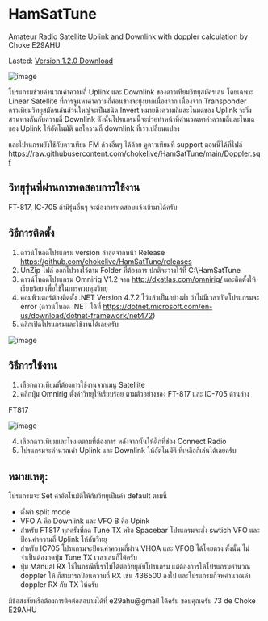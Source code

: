 # HamSatTune
Amateur Radio Satellite Uplink and Downlink with doppler calculation by Choke E29AHU

Lasted:
[Version 1.2.0 Download](https://github.com/chokelive/HamSatTune/releases/download/V1.2.0/HamSatTune.V1.2.0.zip)

![image](https://github.com/chokelive/HamSatTune/assets/17312564/99920e7f-c206-4fbe-9041-7b5bd7414312)


โปรแกรมช่วยคำนวณค่าความถี่ Uplink และ Downlink ของดาวเทียมวิทยุสมัครเล่น โดยเฉพาะ Linear Satellite ที่การจูนหาค่าความถี่ค่อนข้างจะยุ่งยากเนื่องจาก เนื่องจาก Transponder ดาวเทียมวิทยุสมัครเล่นส่วนใหญ่จะเป็นชนิด Invert หมายถึงความถี่และโหมดของ Uplink จะวิ่งสวนทางกันกับความถี่ Downlink ดังนั้นโปรแกรมนี้จะช่วยทำหน้าที่คำนวณหาค่าความถี่และโหมดของ Uplink ให้อัตโนมัติ ตสใความถี่ downlink ที่เราเปลี่ยนแปลง 

และโปรแกรมยังใช้กับดาวเทียม FM ด้วงอื่นๆ ได้ด้วย ดูดาวเทียมที่ support ตอนนี้ได้ที่ไฟล์ https://raw.githubusercontent.com/chokelive/HamSatTune/main/Doppler.sqf

## วิทยุรุ่นที่ผ่านการทดสอบการใช้งาน
FT-817, IC-705
ถ้ามีรุ่นอื่นๆ จะต้องการทดสอบแจ้งเข้ามาได้ครับ

## วิธีการติดตั้ง
1. ดาวน์โหลดโปรแกรม version ล่าสุดจากหน้า Release https://github.com/chokelive/HamSatTune/releases
2. UnZip ไฟล์ ออกไปวางไว้ตาม Folder ที่ต้องการ ปกติจะวางไว้ที่ C:\HamSatTune
3. ดาวน์โหลดโปรแกรม Omnirig V1.2 จาก http://dxatlas.com/omnirig/ และติดตั้งให้เรียบร้อย เพื่อใช้ในการควบคุมวิทยุ
4. คอมพิวเตอร์ต้องติดตั้ง .NET Version 4.7.2 ไว้แล้วเป็นอย่างต่ำ ถ้าไม่มีเวลาเปิดโปรแกรมจะ error (ดาวน์โหลด .NET ได้ที่ https://dotnet.microsoft.com/en-us/download/dotnet-framework/net472)
4. คลิกเปิดโปรแกรมและใช้งานได้เลยครับ

![image](https://github.com/chokelive/HamSatTune/assets/17312564/5d2db9a0-93ba-49ab-a4c3-208ae3ecd40b)


## วิธีการใช้งาน
1. เลือกดาวเทียมที่ต้องการใช้งานจากเมนู Satellite
2. คลิกปุ่ม Omnirig ตั้งค่าวิทยุให้เรียบร้อย ตามตัวอย่างของ FT-817 และ IC-705 ด้านล่าง

FT817

![image](https://github.com/chokelive/HamSatTune/assets/17312564/e347c99f-cc15-4461-8dcc-3393a8d3e1fb)

4. เลือกดาวเทียมและโหมดตามที่ต้องการ หลังจากนั้นให้ติ๊กที่ช่อง Connect Radio
5. โปรแกรมจะคำนวณค่า Uplink และ Downlink ให้อัตโนมัติ ที่เหลือก็เล่นได้เลยครับ

## หมายเหตุ:
โปรแกรมจะ Set ค่าอัตโนมัติให้กับวิทยุเป็นค่า default ตามนี้
- ตั้งค่า split mode
- VFO A คือ Downlink และ VFO B คือ Upink
- สำหรับ FT817 ทุกครั้งที่กด Tune TX หรือ Spacebar โปรแกรมจะสั่ง swtich VFO และป้อนค่าความถี่ Uplink ให้กับวิทยุ
- สำหรับ IC705 โปรแกรมจะป้อนค่าความถี่ผ่าน VHOA และ VFOB ได้โดยตรง ตั้งนั้น ไม่จำเป็นต้องกดปุ่ม Tune TX เวลาเล่นก็ได้ครับ
- ปุ่ม Manual RX ใช้ในกรณีที่เราไม่ได้ต่อวิทยุกับโปรแกรม แต่ต้องการให้โปรแกรมคำนวณ doppler ให้ ก็สามารถป้อนความถี่ RX เช่น 436500 ลงไป และโปรแกรมก็จพคำนวณค่า doppler RX กับ TX ให้ครับ

มีข้อสงสัยหรือต้องการติดต่อสอบามได้ที่ e29ahu@gmail ได้ครับ ขอบคุณครับ
73 de Choke E29AHU
